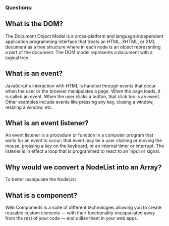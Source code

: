 ### Questions:
## What is the DOM?
The Document Object Model is a cross-platform and language-independent application programming interface that treats an HTML, XHTML, or XML document as a tree structure where in each node is an object representing a part of the document. The DOM model represents a document with a logical tree.


## What is an event?
JavaScript's interaction with HTML is handled through events that occur when the user or the browser manipulates a page. When the page loads, it is called an event. When the user clicks a button, that click too is an event. Other examples include events like pressing any key, closing a window, resizing a window, etc.


## What is an event listener?
An event listener is a procedure or function in a computer program that waits for an event to occur; that event may be a user clicking or moving the mouse, pressing a key on the keyboard, or an internal timer or interrupt. The listener is in effect a loop that is programmed to react to an input or signal.


## Why would we convert a NodeList into an Array?
To better manipulate the NodeList


## What is a component?
Web Components is a suite of different technologies allowing you to create reusable custom elements — with their functionality encapsulated away from the rest of your code — and utilize them in your web apps.

